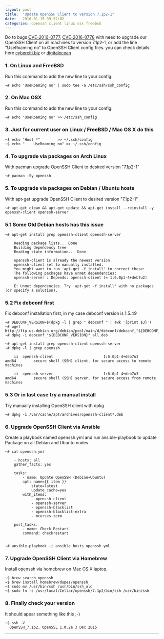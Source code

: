 ```yaml
---
layout: post
title:  "Update OpenSSH Client to version 7.1p2-1"
date:   2016-01-15 09:32:02
categories: openssh client linux osx freebsd
---
```


Do to bugs [CVE-2016-0777], [CVE-2016-0778] with need to upgrade our OpenSSH Client on all machines to version 7.1p2-1,
or add the line "UseRoaming no" to OpenSSH Client config files. you can check details here [cyberciti.biz] or [digitalocean] 


### 1. On Linux and FreeBSD
Run this command to add the new line to your config:

    ~# echo 'UseRoaming no' | sudo tee -a /etc/ssh/ssh_config

    
### 2. On Mac OSX
Run this command to add the new line to your config:


    ~# echo "UseRoaming no" >> /etc/ssh_config

### 3. Just for current user on Linux / FreeBSD / Mac OS X do this 

    ~$ echo "Host *" 		>> ~/.ssh/config
    ~$ echo "    UseRoaming no" >> ~/.ssh/config

### 4. To upgrade via packages on Arch Linux
With pacman upgrade OpenSSH Client to desired version "7.1p2-1"

    ~# pacman -Sy openssh
          

### 5. To upgrade via packages on Debian / Ubuntu hosts
With apt-get upgrade OpenSSH Client to desired version "7.1p2-1"

    ~# apt-get clean && apt-get update && apt-get install --reinstall -y openssh-client openssh-server

### 5.1 Some Old Debian hosts has this issue

    ~# apt-get install grep openssh-client openssh-server
    
        Reading package lists... Done
        Building dependency tree       
        Reading state information... Done
        
        openssh-client is already the newest version.
        openssh-client set to manually installed.
        You might want to run 'apt-get -f install' to correct these:
        The following packages have unmet dependencies:
        openssh-server : Depends: openssh-client (= 1:6.0p1-4+deb7u2)
        
        E: Unmet dependencies. Try 'apt-get -f install' with no packages (or specify a solution).

        
### 5.2 Fix debconf first
Fix debconf installation first, in my case debconf version is 1.5.49


    ~# DEBCONF_VERSION=$(dpkg -l | grep " debconf " | awk '{print $3}')
    ~# wget http://ftp.us.debian.org/debian/pool/main/d/debconf/debconf_"${DEBCONF_VERSION}"_all.deb
    ~# dpkg -i debconf_"${DEBCONF_VERSION}"_all.deb
    
    ~# apt-get install grep openssh-client openssh-server
    ~# dpkg -l | grep openssh

        ii  openssh-client                       1:6.0p1-4+deb7u3                  amd64        secure shell (SSH) client, for secure access to remote machines
        
        ii  openssh-server                       1:6.0p1-4+deb7u3                  amd64        secure shell (SSH) server, for secure access from remote machines
    

### 5.3 Or in last case try a manual install 
Try manually installing OpenSSH client with dpkg

    ~# dpkg -i /var/cache/apt/archives/openssh-client*.deb

    
### 6. Upgrade OpenSSH Client via Ansible
Create a playbook named openssh.yml and run ansible-playbook to update Package on all Debian and Ubuntu nodes

    ~# cat openssh.yml

        - hosts: all
        gather_facts: yes
        
        tasks:
            - name: Update OpenSSH (Debian+Ubuntu)
            apt: name={{ item }}
                state=latest
                update_cache=yes
            with_items:
                - openssh-client
                - openssh-server
                - openssh-blacklist
                - openssh-blacklist-extra
                - ncurses-term
                
        post_tasks:
            - name: Check Restart
            command: checkrestart


    ~# ansible-playbook -i ansible_hosts openssh.yml

### 7. Upgrade OpenSSH Client via Homebrew
Install openssh via homebrew on Mac OS X laptop.

	~$ brew search openssh
	~$ brew install homebrew/dupes/openssh
	~$ sudo mv /usr/bin/ssh /usr/bin/ssh_old
	~$ sudo ln -s /usr/local/Cellar/openssh/7.1p2/bin/ssh /usr/bin/ssh

### 8. Finally check your version
It should apear something like this ;-)

	~$ ssh -V
	  OpenSSH_7.1p2, OpenSSL 1.0.2e 3 Dec 2015


---
[CVE-2016-0777]: <https://web.nvd.nist.gov/view/vuln/detail?vulnId=CVE-2016-0777>
[CVE-2016-0778]:<https://web.nvd.nist.gov/view/vuln/detail?vulnId=CVE-2016-0778>
[cyberciti.biz]: <http://www.cyberciti.biz/faq/howto-openssh-client-security-update-cve-0216-0777-cve-0216-0778/>
[digitalocean]: <https://www.digitalocean.com/community/questions/openssh-client-bug-cve-2016-0777-and-cve-2016-0778>


